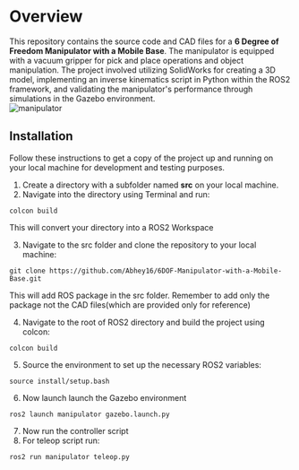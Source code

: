 # Overview
This repository contains the source code and CAD files for a **6 Degree of Freedom Manipulator with a Mobile Base**. The manipulator is equipped with a vacuum gripper for pick and place operations and object manipulation. The project involved utilizing SolidWorks for creating a 3D model, implementing an inverse kinematics script in Python within the ROS2 framework, and validating the manipulator's performance through simulations in the Gazebo environment.
<br>
![manipulator](https://drive.google.com/file/d/1JZFe_RIiBJRFTksGy6gD7WWX8M3ZJapW/view?usp=sharing)
<br>
## Installation
Follow these instructions to get a copy of the project up and running on your local machine for development and testing purposes.
1. Create a directory with a subfolder named **src** on your local machine.
2. Navigate into the directory using Terminal and run:
```
colcon build
```
This will convert your directory into a ROS2 Workspace

3. Navigate to the src folder and clone the repository to your local machine:
```
git clone https://github.com/Abhey16/6DOF-Manipulator-with-a-Mobile-Base.git
```
This will add ROS package in the src folder. Remember to add only the package not the CAD files(which are provided only for reference)

4. Navigate to the root of ROS2 directory and build the project using colcon:
```
colcon build
```
5. Source the environment to set up the necessary ROS2 variables:
```
source install/setup.bash
```
6. Now launch launch the Gazebo environment
```
ros2 launch manipulator gazebo.launch.py
```
7. Now run the controller script
8. For teleop script run:
```
ros2 run manipulator teleop.py
```


